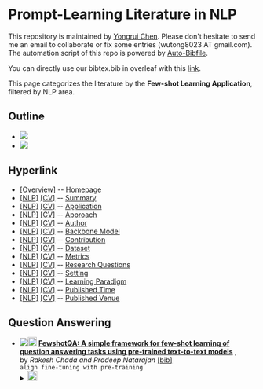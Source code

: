 # Prompt-Learning Literature in NLP 
This repository is maintained by [Yongrui Chen](). Please don't hesitate to send me an email to collaborate or fix some entries (wutong8023 AT gmail.com). 
The automation script of this repo is powered by [Auto-Bibfile](https://github.com/wutong8023/Auto-Bibfile.git).

You can directly use our bibtex.bib in overleaf with this [link]().

This page categorizes the literature by the **Few-shot Learning Application**, filtered by NLP area.

## Outline 
- [![](https://img.shields.io/badge/Hyperlink-orange)](https://github.com/bahuia/Awesome_Prompt_Learning/blob/master/PL4nlp/application/README.md#hyperlink)
- [![](https://img.shields.io/badge/Question_Answering-1-orange)](https://github.com/bahuia/Awesome_Prompt_Learning/blob/master/PL4nlp/application/README.md#question-answering)
## Hyperlink 
- [[Overview]](https://github.com/bahuia/Awesome_Prompt_Learning/blob/master/README.md) -- [Homepage](https://github.com/bahuia/Awesome_Prompt_Learning/blob/master/README.md)
- [[NLP]](https://github.com/bahuia/Awesome_Prompt_Learning/blob/master/PL4nlp/./)  [[CV]](https://github.com/bahuia/Awesome_Prompt_Learning/blob/master/PL4cv/./) -- [Summary](https://github.com/bahuia/Awesome_Prompt_Learning/blob/master/PL4all/./)
- [[NLP]](https://github.com/bahuia/Awesome_Prompt_Learning/blob/master/PL4nlp/application)  [[CV]](https://github.com/bahuia/Awesome_Prompt_Learning/blob/master/PL4cv/application) -- [Application](https://github.com/bahuia/Awesome_Prompt_Learning/blob/master/PL4all/application)
- [[NLP]](https://github.com/bahuia/Awesome_Prompt_Learning/blob/master/PL4nlp/approach)  [[CV]](https://github.com/bahuia/Awesome_Prompt_Learning/blob/master/PL4cv/approach) -- [Approach](https://github.com/bahuia/Awesome_Prompt_Learning/blob/master/PL4all/approach)
- [[NLP]](https://github.com/bahuia/Awesome_Prompt_Learning/blob/master/PL4nlp/author)  [[CV]](https://github.com/bahuia/Awesome_Prompt_Learning/blob/master/PL4cv/author) -- [Author](https://github.com/bahuia/Awesome_Prompt_Learning/blob/master/PL4all/author)
- [[NLP]](https://github.com/bahuia/Awesome_Prompt_Learning/blob/master/PL4nlp/backbone_model)  [[CV]](https://github.com/bahuia/Awesome_Prompt_Learning/blob/master/PL4cv/backbone_model) -- [Backbone Model](https://github.com/bahuia/Awesome_Prompt_Learning/blob/master/PL4all/backbone_model)
- [[NLP]](https://github.com/bahuia/Awesome_Prompt_Learning/blob/master/PL4nlp/contribution)  [[CV]](https://github.com/bahuia/Awesome_Prompt_Learning/blob/master/PL4cv/contribution) -- [Contribution](https://github.com/bahuia/Awesome_Prompt_Learning/blob/master/PL4all/contribution)
- [[NLP]](https://github.com/bahuia/Awesome_Prompt_Learning/blob/master/PL4nlp/dataset)  [[CV]](https://github.com/bahuia/Awesome_Prompt_Learning/blob/master/PL4cv/dataset) -- [Dataset](https://github.com/bahuia/Awesome_Prompt_Learning/blob/master/PL4all/dataset)
- [[NLP]](https://github.com/bahuia/Awesome_Prompt_Learning/blob/master/PL4nlp/metrics)  [[CV]](https://github.com/bahuia/Awesome_Prompt_Learning/blob/master/PL4cv/metrics) -- [Metrics](https://github.com/bahuia/Awesome_Prompt_Learning/blob/master/PL4all/metrics)
- [[NLP]](https://github.com/bahuia/Awesome_Prompt_Learning/blob/master/PL4nlp/research_question)  [[CV]](https://github.com/bahuia/Awesome_Prompt_Learning/blob/master/PL4cv/research_question) -- [Research Questions](https://github.com/bahuia/Awesome_Prompt_Learning/blob/master/PL4all/research_question)
- [[NLP]](https://github.com/bahuia/Awesome_Prompt_Learning/blob/master/PL4nlp/setting)  [[CV]](https://github.com/bahuia/Awesome_Prompt_Learning/blob/master/PL4cv/setting) -- [Setting](https://github.com/bahuia/Awesome_Prompt_Learning/blob/master/PL4all/setting)
- [[NLP]](https://github.com/bahuia/Awesome_Prompt_Learning/blob/master/PL4nlp/supervision)  [[CV]](https://github.com/bahuia/Awesome_Prompt_Learning/blob/master/PL4cv/supervision) -- [ Learning Paradigm](https://github.com/bahuia/Awesome_Prompt_Learning/blob/master/PL4all/supervision)
- [[NLP]](https://github.com/bahuia/Awesome_Prompt_Learning/blob/master/PL4nlp/time)  [[CV]](https://github.com/bahuia/Awesome_Prompt_Learning/blob/master/PL4cv/time) -- [Published Time](https://github.com/bahuia/Awesome_Prompt_Learning/blob/master/PL4all/time)
- [[NLP]](https://github.com/bahuia/Awesome_Prompt_Learning/blob/master/PL4nlp/venue)  [[CV]](https://github.com/bahuia/Awesome_Prompt_Learning/blob/master/PL4cv/venue) -- [Published Venue](https://github.com/bahuia/Awesome_Prompt_Learning/blob/master/PL4all/venue)

## Question Answering

- [![](https://img.shields.io/badge/EMNLP-2021-orange)](https://doi.org/10.18653/v1/2021.emnlp-main.491)<a href="https://scholar.google.com.hk/scholar?q=FewshotQA:+A+simple+framework+for+few-shot+learning+of+question+answering+tasks+using+pre-trained+text-to-text+models"><img src="https://img.shields.io/badge/-orange.svg?&logo=google-scholar&logoColor=white" height="18" align="bottom"></a> [**FewshotQA: A simple framework for few-shot learning of question
answering tasks using pre-trained text-to-text models**](https://doi.org/10.18653/v1/2021.emnlp-main.491) , <br> by *Rakesh Chada and
Pradeep Natarajan* [[bib]](https://github.com/bahuia/Awesome_Prompt_Learning/blob/master/./bibtex.bib#L5-L29) <br>```align fine-tuning with pre-training
```</details><details><summary><img src=https://github.com/bahuia/Awesome_Prompt_Learning/blob/master/scripts/svg/copy_icon.png height="20" align="bottom"></summary><pre>```ChadaN21```